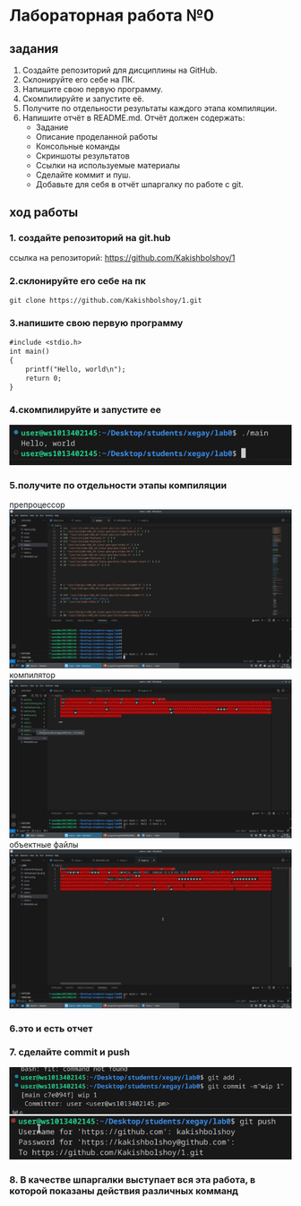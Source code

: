 # Лабораторная работа №0
## задания
1. Создайте репозиторий для дисциплины на GitHub.
2. Склонируйте его себе на ПК.
3. Напишите свою первую программу.
4. Скомпилируйте и запустите её.
5. Получите по отдельности результаты каждого этапа компиляции.
6. Напишите отчёт в README.md. Отчёт должен содержать:
    * Задание
    * Описание проделанной работы
    * Консольные команды
    * Скриншоты результатов
    * Ссылки на используемые материалы
    * Сделайте коммит и пуш.
    * Добавьте для себя в отчёт шпаргалку по работе с git.

## ход работы

### 1. создайте репозиторий на git.hub
ссылка на репозиторий:
 https://github.com/Kakishbolshoy/1

### 2.склонируйте его себе на пк
```shell
git clone https://github.com/Kakishbolshoy/1.git
```
### 3.напишите свою первую программу
```
#include <stdio.h>
int main()
{
    printf("Hello, world\n");
    return 0;
}
```
### 4.скомпилируйте и запустите ее
![да](да.png)
### 5.получите по отдельности этапы компиляции
препроцессор
![да](препроцессор.png)
компилятор
![да](компилятор.png)
объектные файлы
![да](файлы.png)
### 6.это и есть отчет

### 7. сделайте commit и push
![да](commit.png)
![да](push.png)

### 8. В качестве шпаргалки выступает вся эта работа, в которой показаны действия различных комманд
